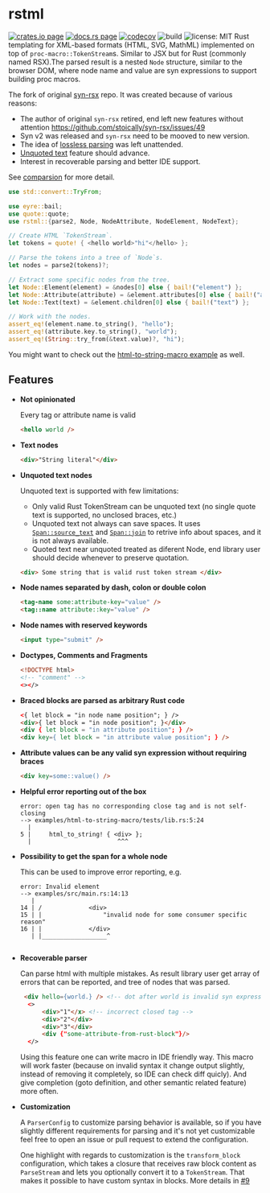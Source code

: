 # rstml

[![crates.io page](https://img.shields.io/crates/v/rstml.svg)](https://crates.io/crates/rstml)
[![docs.rs page](https://docs.rs/rstml/badge.svg)](https://docs.rs/rstml/)
[![codecov](https://codecov.io/gh/rs-tml/rstml/branch/main/graph/badge.svg?token=2LMJ8YEV92)](https://codecov.io/gh/rs-tml/rs-tml)
![build](https://github.com/rs-tml/rstml/workflows/ci/badge.svg)
![license: MIT](https://img.shields.io/crates/l/rstml.svg)
Rust templating for XML-based formats (HTML, SVG, MathML) implemented on top of `proc-macro::TokenStream`s.
Similar to JSX but for Rust (commonly named RSX).The parsed result is a nested `Node` structure, similar to the browser DOM, where node name and value are syn expressions to support building proc macros.

The fork of original [syn-rsx](https://github.com/stoically/syn-rsx) repo.
It was created because of various reasons:
- The author of original `syn-rsx` retired, end left new features without attention https://github.com/stoically/syn-rsx/issues/49
- Syn v2 was released and `syn-rsx` need to be mooved to new version.
- The idea of [lossless parsing](https://github.com/stoically/syn-rsx/issues/53) was left unattended.
- [Unquoted text](https://github.com/stoically/syn-rsx/issues/2) feature should advance.
- Interest in recoverable parsing and better IDE support.


See [comparsion](/comparsion-with-syn-rsx.md) for more detail.

```rust
use std::convert::TryFrom;

use eyre::bail;
use quote::quote;
use rstml::{parse2, Node, NodeAttribute, NodeElement, NodeText};

// Create HTML `TokenStream`.
let tokens = quote! { <hello world>"hi"</hello> };

// Parse the tokens into a tree of `Node`s.
let nodes = parse2(tokens)?;

// Extract some specific nodes from the tree.
let Node::Element(element) = &nodes[0] else { bail!("element") };
let Node::Attribute(attribute) = &element.attributes[0] else { bail!("attribute") };
let Node::Text(text) = &element.children[0] else { bail!("text") };

// Work with the nodes.
assert_eq!(element.name.to_string(), "hello");
assert_eq!(attribute.key.to_string(), "world");
assert_eq!(String::try_from(&text.value)?, "hi");
```

You might want to check out the [html-to-string-macro example] as well.

## Features

- **Not opinionated**

  Every tag or attribute name is valid

  ```html
  <hello world />
  ```

- **Text nodes**


  ```html
  <div>"String literal"</div>
  ```

- **Unquoted text nodes**

  Unquoted text is supported with few limitations:
  - Only valid Rust TokenStream can be unquoted text (no single quote text is supported, no unclosed braces, etc.)
  - Unquoted text not always can save spaces. It uses [`Span::source_text`] and [`Span::join`] to retrive info about spaces, and it is not always available.
  - Quoted text near unquoted treated as diferent Node, end library user should decide whenever to preserve quotation.

  ```html
  <div> Some string that is valid rust token stream </div>
  ```

- **Node names separated by dash, colon or double colon**

  ```html
  <tag-name some:attribute-key="value" />
  <tag::name attribute::key="value" />
  ```

- **Node names with reserved keywords**

  ```html
  <input type="submit" />
  ```

- **Doctypes, Comments and Fragments**

  ```html
  <!DOCTYPE html>
  <!-- "comment" -->
  <></>
  ```

- **Braced blocks are parsed as arbitrary Rust code**

  ```html
  <{ let block = "in node name position"; } />
  <div>{ let block = "in node position"; }</div>
  <div { let block = "in attribute position"; } />
  <div key={ let block = "in attribute value position"; } />
  ```

- **Attribute values can be any valid syn expression without requiring braces**

  ```html
  <div key=some::value() />
  ```

- **Helpful error reporting out of the box**

  ```rust,no-run
  error: open tag has no corresponding close tag and is not self-closing
  --> examples/html-to-string-macro/tests/lib.rs:5:24
    |
  5 |     html_to_string! { <div> };
    |                        ^^^
  ```

- **Possibility to get the span for a whole node**

  This can be used to improve error reporting, e.g.

  ```rust,no-run
  error: Invalid element
  --> examples/src/main.rs:14:13
     |
  14 | /             <div>
  15 | |                 "invalid node for some consumer specific reason"
  16 | |             </div>
     | |__________________^
     
  ```

- **Recoverable parser**

  Can parse html with multiple mistakes.
  As result library user get array of errors that can be reported, and tree of nodes that was parsed.

  ```html
   <div hello={world.} /> <!-- dot after world is invalid syn expression -->
    <>
        <div>"1"</x> <!-- incorrect closed tag -->
        <div>"2"</div>
        <div>"3"</div>
        <div {"some-attribute-from-rust-block"}/>
    </>
  ```

  Using this feature one can write macro in IDE friendly way.
  This macro will work faster (because on invalid syntax it change output slightly, instead of removing it completely, so IDE can check diff quicly). And give completion (goto definition, and other semantic related feature) more often.

- **Customization**

  A `ParserConfig` to customize parsing behavior is available, so if you have
  slightly different requirements for parsing and it's not yet customizable
  feel free to open an issue or pull request to extend the configuration.

  One highlight with regards to customization is the `transform_block`
  configuration, which takes a closure that receives raw block content as
  `ParseStream` and lets you optionally convert it to a `TokenStream`. That makes it
  possible to have custom syntax in blocks. More details in [#9]

[`syn`]: https://github.com/dtolnay/syn
[`Span::join`]: https://doc.rust-lang.org/proc_macro/struct.Span.html#method.join
[`Span::source_text`]: https://doc.rust-lang.org/proc_macro/struct.Span.html#method.source_text
[`tokenstream`]: https://doc.rust-lang.org/proc_macro/struct.TokenStream.html
[html-to-string-macro example]: https://github.com/stoically/syn-rsx/tree/main/examples/html-to-string-macro
[#9]: https://github.com/stoically/syn-rsx/issues/9
